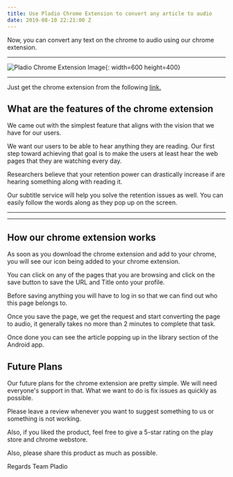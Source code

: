 ```yaml
---
title: Use Pladio Chrome Extension to convert any article to audio
date: 2019-08-10 22:21:00 Z
---
```


Now, you can convert any text on the chrome to audio using our chrome extension.

***

![Pladio Chrome Extension Image](/uploads/Screenshot%202019-08-11%20at%203.27.46%20AM.png){: width=600 height=400}

***

Just get the chrome extension from the following [link.](https://chrome.google.com/webstore/detail/pladio/bgecfahjghhjiddinkiolpanfkpdfhco)

## What are the features of the chrome extension

We came out with the simplest feature that aligns with the vision that we have for our users.

We want our users to be able to hear anything they are reading. Our first step toward achieving that goal is to make the users at least hear the web pages that they are watching every day.

Researchers believe that your retention power can drastically increase if are hearing something along with reading it.

Our subtitle service will help you solve the retention issues as well. You can easily follow the words along as they pop up on the screen.

***



***

## How our chrome extension works

As soon as you download the chrome extension and add to your chrome, you will see our icon being added to your chrome extension.

You can click on any of the pages that you are browsing and click on the save button to save the URL and Title onto your profile.

Before saving anything you will have to log in so that we can find out who this page belongs to.

Once you save the page, we get the request and start converting the page to audio, it generally takes no more than 2 minutes to complete that task.

Once done you can see the article popping up in the library section of the Android app.

## Future Plans

Our future plans for the chrome extension are pretty simple. We will need everyone's support in that. What we want to do is fix issues as quickly as possible.

Please leave a review whenever you want to suggest something to us or something is not working.

Also, if you liked the product, feel free to give a 5-star rating on the play store and chrome webstore.

Also, please share this product as much as possible.

Regards
Team Pladio
